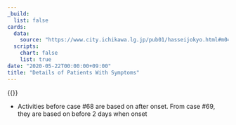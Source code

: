 ```yaml
---
_build:
  list: false
cards:
  data:
    source: "https://www.city.ichikawa.lg.jp/pub01/hasseijokyo.html#m04"
  scripts:
    chart: false
    list: true
date: "2020-05-22T00:00:00+09:00"
title: "Details of Patients With Symptoms"
---
```


{{<table src="details_of_patients_with_symptoms">}}

- Activities before case #68 are based on after onset. From case #69, they are based on before 2 days when onset
